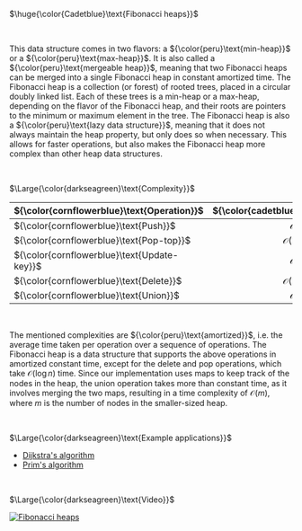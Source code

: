 $\huge{\color{Cadetblue}\text{Fibonacci heaps}}$  

<br/>

This data structure comes in two flavors: a ${\color{peru}\text{min-heap}}$ or a ${\color{peru}\text{max-heap}}$. It is also called a ${\color{peru}\text{mergeable heap}}$, meaning that two Fibonacci heaps can be merged into a single Fibonacci heap in constant amortized time. The Fibonacci heap is a collection (or forest) of rooted trees, placed in a circular doubly linked list. Each of these trees is a min-heap or a max-heap, depending on the flavor of the Fibonacci heap, and their roots are pointers to the minimum or maximum element in the tree. The Fibonacci heap is also a ${\color{peru}\text{lazy data structure}}$, meaning that it does not always maintain the heap property, but only does so when necessary. This allows for faster operations, but also makes the Fibonacci heap more complex than other heap data structures.

<br/>

$\Large{\color{darkseagreen}\text{Complexity}}$

| ${\color{cornflowerblue}\text{Operation}}$  | ${\color{cadetblue}\text{Complexity}}$ |
|:---|:---:|
| ${\color{cornflowerblue}\text{Push}}$     | $\mathcal{O}(1)$ |
| ${\color{cornflowerblue}\text{Pop-top}}$| $\mathcal{O}(\log{n})$ |
| ${\color{cornflowerblue}\text{Update-key}}$| $\mathcal{O}(1)$ |
| ${\color{cornflowerblue}\text{Delete}}$     | $\mathcal{O}(\log{n})$ |
| ${\color{cornflowerblue}\text{Union}}$      | $\mathcal{O}(1)$ |

<br/>

The mentioned complexities are ${\color{peru}\text{amortized}}$, i.e. the average time taken per operation over a sequence of operations. The Fibonacci heap is a data structure that supports the above operations in amortized constant time, except for the delete and pop operations, which take $\mathcal{O}(\log {n})$ time. Since our implementation uses maps to keep track of the nodes in the heap, the union operation takes more than constant time, as it involves merging the two maps, resulting in a time complexity of $\mathcal{O}(m)$, where $m$ is the number of nodes in the smaller-sized heap.

<br/>

$\Large{\color{darkseagreen}\text{Example applications}}$

- [Dijkstra's algorithm](../../../algorithms/graphs/SSSP-dijkstra/README.md)
- [Prim's algorithm](../../../algorithms/graphs/MST-prim/README.md)

<br/>

$\Large{\color{darkseagreen}\text{Video}}$

[![Fibonacci heaps](https://img.youtube.com/vi/6JxvKfSV9Ns/0.jpg)](https://www.youtube.com/watch?v=6JxvKfSV9Ns)